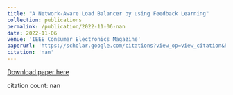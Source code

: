 ```yaml
---
title: "A Network-Aware Load Balancer by using Feedback Learning"
collection: publications
permalink: /publication/2022-11-06-nan
date: 2022-11-06
venue: 'IEEE Consumer Electronics Magazine'
paperurl: 'https://scholar.google.com/citations?view_op=view_citation&hl=en&user=CCckbEUAAAAJ&cstart=20&pagesize=80&citation_for_view=CCckbEUAAAAJ:artPoR2Yc-kC'
citation: 'nan'
---
```

[Download paper here](https://scholar.google.com/citations?view_op=view_citation&hl=en&user=CCckbEUAAAAJ&cstart=20&pagesize=80&citation_for_view=CCckbEUAAAAJ:artPoR2Yc-kC)

citation count: nan